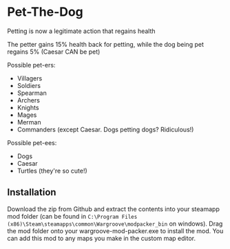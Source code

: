 # Pet-The-Dog
Petting is now a legitimate action that regains health

The petter gains 15% health back for petting, while the dog being pet regains 5% (Caesar CAN be pet)

Possible pet-ers:
* Villagers
* Soldiers
* Spearman
* Archers
* Knights
* Mages
* Merman
* Commanders (except Caesar. Dogs petting dogs? Ridiculous!)

Possible pet-ees:
* Dogs
* Caesar
* Turtles (they're so cute!)

## Installation

Download the zip from Github and extract the contents into your steamapp mod folder (can be found in `C:\Program Files (x86)\Steam\steamapps\common\Wargroove\modpacker_bin` on windows). Drag the mod folder
onto your wargroove-mod-packer.exe to install the mod. You can add this mod to any maps you make
in the custom map editor.